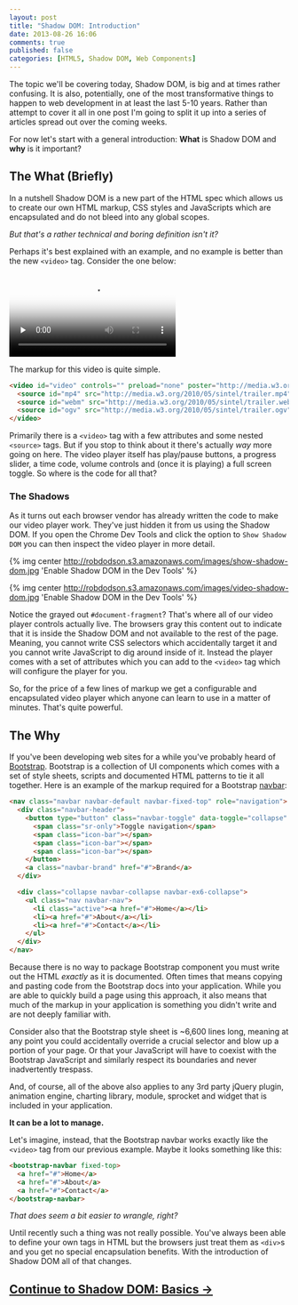 ```yaml
---
layout: post
title: "Shadow DOM: Introduction"
date: 2013-08-26 16:06
comments: true
published: false
categories: [HTML5, Shadow DOM, Web Components]
---
```


The topic we'll be covering today, Shadow DOM, is big and at times rather confusing. It is also, potentially, one of the most transformative things to happen to web development in at least the last 5-10 years. Rather than attempt to cover it all in one post I'm going to split it up into a series of articles spread out over the coming weeks.

For now let's start with a general introduction: **What** is Shadow DOM and **why** is it important?

<!--more-->

## The What (Briefly)

In a nutshell Shadow DOM is a new part of the HTML spec which allows us to create our own HTML markup, CSS styles and JavaScripts which are encapsulated and do not bleed into any global scopes.

*But that's a rather technical and boring definition isn't it?*

Perhaps it's best explained with an example, and no example is better than the new `<video>` tag. Consider the one below:

<video id="video" controls="" preload="none" poster="http://media.w3.org/2010/05/sintel/poster.png">
  <source id="mp4" src="http://media.w3.org/2010/05/sintel/trailer.mp4" type="video/mp4">
  <source id="webm" src="http://media.w3.org/2010/05/sintel/trailer.webm" type="video/webm">
  <source id="ogv" src="http://media.w3.org/2010/05/sintel/trailer.ogv" type="video/ogg">
</video>

The markup for this video is quite simple.

``` html
<video id="video" controls="" preload="none" poster="http://media.w3.org/2010/05/sintel/poster.png">
  <source id="mp4" src="http://media.w3.org/2010/05/sintel/trailer.mp4" type="video/mp4">
  <source id="webm" src="http://media.w3.org/2010/05/sintel/trailer.webm" type="video/webm">
  <source id="ogv" src="http://media.w3.org/2010/05/sintel/trailer.ogv" type="video/ogg">
</video>
```
Primarily there is a `<video>` tag with a few attributes and some nested `<source>` tags. But if you stop to think about it there's actually *way* more going on here. The video player itself has play/pause buttons, a progress slider, a time code, volume controls and (once it is playing) a full screen toggle. So where is the code for all that?

### The Shadows

As it turns out each browser vendor has already written the code to make our video player work. They've just hidden it from us using the Shadow DOM. If you open the Chrome Dev Tools and click the option to `Show Shadow DOM` you can then inspect the video player in more detail.

{% img center http://robdodson.s3.amazonaws.com/images/show-shadow-dom.jpg 'Enable Shadow DOM in the Dev Tools' %}

{% img center http://robdodson.s3.amazonaws.com/images/video-shadow-dom.jpg 'Enable Shadow DOM in the Dev Tools' %}

Notice the grayed out `#document-fragment`? That's where all of our video player controls actually live. The browsers gray this content out to indicate that it is inside the Shadow DOM and not available to the rest of the page. Meaning, you cannot write CSS selectors which accidentally target it and you cannot write JavaScript to dig around inside of it. Instead the player comes with a set of attributes which you can add to the `<video>` tag which will configure the player for you.

So, for the price of a few lines of markup we get a configurable and encapsulated video player which anyone can learn to use in a matter of minutes. That's quite powerful.

## The Why

If you've been developing web sites for a while you've probably heard of [Bootstrap](http://getbootstrap.com/). Bootstrap is a collection of UI components which comes with a set of style sheets, scripts and documented HTML patterns to tie it all together. Here is an example of the markup required for a Bootstrap [navbar](http://getbootstrap.com/components/#navbar):

```html
<nav class="navbar navbar-default navbar-fixed-top" role="navigation">
  <div class="navbar-header">
    <button type="button" class="navbar-toggle" data-toggle="collapse" data-target=".navbar-ex6-collapse">
      <span class="sr-only">Toggle navigation</span>
      <span class="icon-bar"></span>
      <span class="icon-bar"></span>
      <span class="icon-bar"></span>
    </button>
    <a class="navbar-brand" href="#">Brand</a>
  </div>

  <div class="collapse navbar-collapse navbar-ex6-collapse">
    <ul class="nav navbar-nav">
      <li class="active"><a href="#">Home</a></li>
      <li><a href="#">About</a></li>
      <li><a href="#">Contact</a></li>
    </ul>
  </div>
</nav>
```

Because there is no way to package Bootstrap component you must write out the HTML *exactly* as it is documented. Often times that means copying and pasting code from the Bootstrap docs into your application. While you are able to quickly build a page using this approach, it also means that much of the markup in your application is something you didn't write and are not deeply familiar with.

Consider also that the Bootstrap style sheet is ~6,600 lines long, meaning at any point you could accidentally override a crucial selector and blow up a portion of your page. Or that your JavaScript will have to coexist with the Bootstrap JavaScript and similarly respect its boundaries and never inadvertently trespass.

And, of course, all of the above also applies to any 3rd party jQuery plugin, animation engine, charting library, module, sprocket and widget that is included in your application.

**It can be a lot to manage.**

Let's imagine, instead, that the Bootstrap navbar works exactly like the `<video>` tag from our previous example. Maybe it looks something like this:

```html
<bootstrap-navbar fixed-top>
  <a href="#">Home</a>
  <a href="#">About</a>
  <a href="#">Contact</a>
</bootstrap-navbar>
```

*That does seem a bit easier to wrangle, right?*

Until recently such a thing was not really possible. You've always been able to define your own tags in HTML but the browsers just treat them as `<div>`s and you get no special encapsulation benefits. With the introduction of Shadow DOM all of that changes.

## [Continue to Shadow DOM: Basics &rarr;](#)